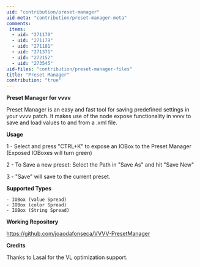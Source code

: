 ```yaml
---
uid: "contribution/preset-manager"
uid-meta: "contribution/preset-manager-meta"
comments: 
 items: 
  - uid: "271170"
  - uid: "271179"
  - uid: "271181"
  - uid: "271371"
  - uid: "272152"
  - uid: "273545"
uid-files: "contribution/preset-manager-files"
title: "Preset Manager"
contribution: "true"
---
```


**Preset Manager for vvvv**

Preset Manager is an easy and fast tool for saving predefined settings in your vvvv patch. It makes use of the node expose functionality in vvvv to save and load values to and from a .xml file.



**Usage**

1 - Select and press "CTRL+K" to expose an IOBox to the Preset Manager (Exposed IOBoxes will turn green)

2 - To Save a new preset: Select the Path in "Save As" and hit "Save New"

3 - "Save" will save to the current preset.



**Supported Types**

	- IOBox (value Spread)
	- IOBox (color Spread)
	- IOBox (String Spread)


**Working Repository**

<https://github.com/joaodafonseca/VVVV-PresetManager>



**Credits**

Thanks to Lasal for the VL optimization support.